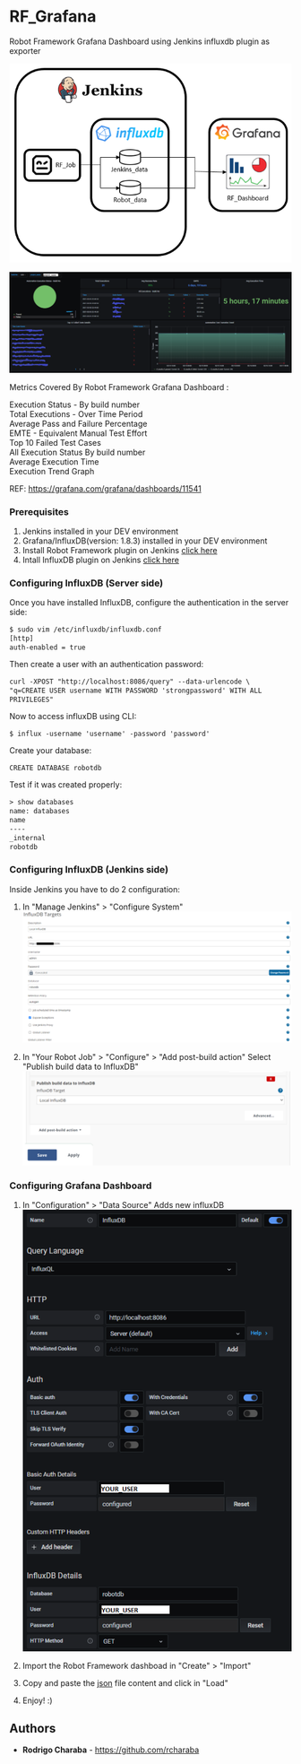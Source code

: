 # RF_Grafana
Robot Framework Grafana Dashboard using Jenkins influxdb plugin as exporter 

![alt text](https://github.com/rcharaba/RF_Grafana/blob/main/Diagram.PNG)   

![alt text](https://github.com/rcharaba/RF_Grafana/blob/main/Grafana_RF_Dashboard.PNG) 

Metrics Covered By Robot Framework Grafana Dashboard :

Execution Status - By build number    
Total Executions - Over Time Period    
Average Pass and Failure Percentage  
EMTE - Equivalent Manual Test Effort    
Top 10 Failed Test Cases    
All Execution Status By build number   
Average Execution Time    
Execution Trend Graph  

REF: https://grafana.com/grafana/dashboards/11541

### Prerequisites
1. Jenkins installed in your DEV environment
2. Grafana/InfluxDB(version: 1.8.3) installed in your DEV environment
3. Install Robot Framework plugin on Jenkins [click here](https://plugins.jenkins.io/robot/)
4. Intall InfluxDB plugin on Jenkins [click here](https://plugins.jenkins.io/influxdb/)

### Configuring InfluxDB (Server side)

Once you have installed InfluxDB, configure the authentication in the server side:
```
$ sudo vim /etc/influxdb/influxdb.conf
[http]
auth-enabled = true
```
Then create a user with an authentication password:
```
curl -XPOST "http://localhost:8086/query" --data-urlencode \
"q=CREATE USER username WITH PASSWORD 'strongpassword' WITH ALL PRIVILEGES"
```
Now to access influxDB using CLI:
```
$ influx -username 'username' -password 'password'
```
Create your database:
```
CREATE DATABASE robotdb
```
Test if it was created properly:
```
> show databases
name: databases
name
----
_internal
robotdb
```

### Configuring InfluxDB (Jenkins side)

Inside Jenkins you have to do 2 configuration:

1. In "Manage Jenkins" > "Configure System"
![alt text](https://github.com/rcharaba/RF_Grafana/blob/main/Jenkins_InfluxDB_general_config.png) 

2. In "Your Robot Job" > "Configure" > "Add post-build action" Select "Publish build data to InfluxDB"
![alt text](https://github.com/rcharaba/RF_Grafana/blob/main/Jenkins_InfluxDB_job_publish.PNG) 


### Configuring Grafana Dashboard
1. In "Configuration" > "Data Source" Adds new influxDB
![alt text](https://github.com/rcharaba/RF_Grafana/blob/main/Grafana_Influx_databse_config.PNG) 

2. Import the Robot Framework dashboad in "Create" > "Import"
3. Copy and paste the [json](https://github.com/rcharaba/RF_Grafana/blob/main/Robot_Framework_Grafana_Dashboard.json) file content and click in "Load"
4. Enjoy! :)

## Authors

* **Rodrigo Charaba** - https://github.com/rcharaba 


